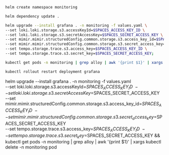 ```bash
helm create namespace monitoring

helm dependency update .

helm upgrade --install grafana . -n monitoring -f values.yaml \
--set loki.loki.storage.s3.accessKeyId=$SPACES_ACCESS_KEY_ID \
--set loki.loki.storage.s3.secretAccessKey=$SPACES_SECRET_ACCESS_KEY \
--set mimir.mimir.structuredConfig.common.storage.s3.access_key_id=$SPACES_ACCESS_KEY_ID \
--set mimir.mimir.structuredConfig.common.storage.s3.secret_access_key=$SPACES_SECRET_ACCESS_KEY \
--set tempo.storage.trace.s3.access_key=$SPACES_ACCESS_KEY_ID \
--set tempo.storage.trace.s3.secret_key=$SPACES_SECRET_ACCESS_KEY;

kubectl get pods -n monitoring | grep alloy | awk '{print $1}' | xargs kubectl delete -n monitoring pod

kubectl rollout restart deployment grafana
```


helm upgrade --install grafana . -n monitoring -f values.yaml \
--set loki.loki.storage.s3.accessKeyId=$SPACES_ACCESS_KEY_ID \
--set loki.loki.storage.s3.secretAccessKey=$SPACES_SECRET_ACCESS_KEY \
--set mimir.mimir.structuredConfig.common.storage.s3.access_key_id=$SPACES_ACCESS_KEY_ID \
--set mimir.mimir.structuredConfig.common.storage.s3.secret_access_key=$SPACES_SECRET_ACCESS_KEY \
--set tempo.storage.trace.s3.access_key=$SPACES_ACCESS_KEY_ID \
--set tempo.storage.trace.s3.secret_key=$SPACES_SECRET_ACCESS_KEY && \
kubectl get pods -n monitoring | grep alloy | awk '{print $1}' | xargs kubectl delete -n monitoring pod
